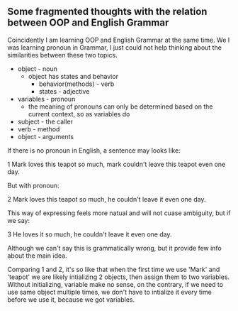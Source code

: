 ## Some fragmented thoughts with the relation between OOP and English Grammar

Coincidently I am learning OOP and English Grammar at the same time. We I was learning pronoun in Grammar, I just could not help thinking about the similarities between these two topics.

- object - noun
  - object has states and behavior
    - behavior(methods) - verb
    - states - adjective
- variables - pronoun
  - the meaning of pronouns can only be determined based on the current context, so as variables do
- subject - the caller
- verb - method
- object - arguments

If there is no pronoun in English, a sentence may looks like:

1 Mark loves this teapot so much, mark couldn't leave this teapot even one day.

But with pronoun:

2 Mark loves this teapot so much, he couldn't leave it even one day.

This way of expressing feels more natual and will not cuase ambiguity, but if we say:

3 He loves it so much, he couldn't leave it even one day.

Although we can't say this is grammatically wrong, but it provide few info about the main idea.

Comparing 1 and 2, it's so like that when the first time we use 'Mark' and 'teapot' we are likely intializing 2 objects, then assign them to two variables. Without initializing, variable make no sense, on the contrary, if we need to use same object multiple times, we don't have to intialize it every time before we use it, because we got variables.
